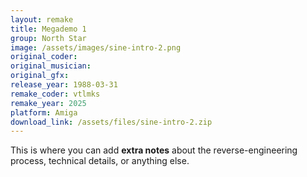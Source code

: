 ```yaml
---
layout: remake
title: Megademo 1
group: North Star
image: /assets/images/sine-intro-2.png
original_coder: 
original_musician: 
original_gfx: 
release_year: 1988-03-31
remake_coder: vtlmks
remake_year: 2025
platform: Amiga
download_link: /assets/files/sine-intro-2.zip
---
```


This is where you can add **extra notes** about the reverse-engineering process, technical details, or anything else.
